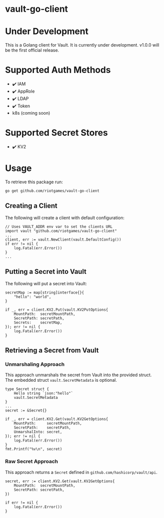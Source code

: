 vault-go-client
=====
# Under Development
This is a Golang client for Vault. It is currently under development.  v1.0.0 will be the first official release.

# Supported Auth Methods
- :heavy_check_mark: IAM
- :heavy_check_mark: AppRole
- :heavy_check_mark: LDAP
- :heavy_check_mark: Token
- k8s (coming soon)

# Supported Secret Stores
- :heavy_check_mark: KV2

# Usage
To retrieve this package run:
```
go get github.com/riotgames/vault-go-client
```

## Creating a Client
The following will create a client with default configuration:
```
// Uses VAULT_ADDR env var to set the clients URL
import vault "github.com/riotgames/vault-go-client"
...
client, err := vault.NewClient(vault.DefaultConfig())
if err != nil {
    log.Fatal(err.Error())
}
...
```

## Putting a Secret into Vault
The following will put a secret into Vault:
```
secretMap := map[string]interface{}{
    "hello": "world",
}

if _, err = client.KV2.Put(vault.KV2PutOptions{
	MountPath:  secretMountPath,
	SecretPath: secretPath,
	Secrets:    secretMap,
}); err != nil {
	log.Fatal(err.Error())
}
```

## Retrieving a Secret from Vault
### Unmarshaling Approach
This approach unmarshals the secret from Vault into the provided struct. 
The embedded struct `vault.SecretMetadata` is optional.
```
type Secret struct {
	Hello string `json:"hello"`
	vault.SecretMetadata
}
...
secret := &Secret{}

if _, err = client.KV2.Get(vault.KV2GetOptions{
	MountPath:     secretMountPath,
	SecretPath:    secretPath,
	UnmarshalInto: secret,
}); err != nil {
	log.Fatal(err.Error())
}
fmt.Printf("%v\n", secret)
```
### Raw Secret Approach
This approach returns a `Secret` defined in `github.com/hashicorp/vault/api`.
```
secret, err := client.KV2.Get(vault.KV2GetOptions{
	MountPath:  secretMountPath,
	SecretPath: secretPath,
})

if err != nil {
	log.Fatal(err.Error())
}
```
